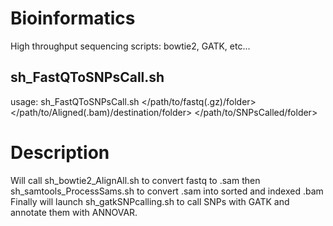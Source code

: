 Bioinformatics
==============

High throughput sequencing scripts: bowtie2, GATK, etc...

## sh_FastQToSNPsCall.sh
usage: sh_FastQToSNPsCall.sh </path/to/fastq(.gz)/folder> </path/to/Aligned(.bam)/destination/folder> </path/to/SNPsCalled/folder>

# Description
Will call sh_bowtie2_AlignAll.sh to convert fastq to .sam then sh_samtools_ProcessSams.sh to convert .sam into sorted and indexed .bam
Finally will launch sh_gatkSNPcalling.sh to call SNPs with GATK and annotate them with ANNOVAR.
